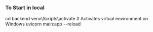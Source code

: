 ### To Start in local

cd backend
venv\Scripts\activate # Activates virtual environment on Windows
uvicorn main:app --reload
